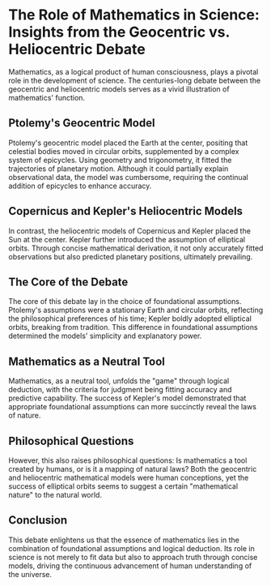 # The Role of Mathematics in Science: Insights from the Geocentric vs. Heliocentric Debate

Mathematics, as a logical product of human consciousness, plays a pivotal role in the development of science. The centuries-long debate between the geocentric and heliocentric models serves as a vivid illustration of mathematics' function.

## Ptolemy's Geocentric Model

Ptolemy's geocentric model placed the Earth at the center, positing that celestial bodies moved in circular orbits, supplemented by a complex system of epicycles. Using geometry and trigonometry, it fitted the trajectories of planetary motion. Although it could partially explain observational data, the model was cumbersome, requiring the continual addition of epicycles to enhance accuracy.

## Copernicus and Kepler's Heliocentric Models

In contrast, the heliocentric models of Copernicus and Kepler placed the Sun at the center. Kepler further introduced the assumption of elliptical orbits. Through concise mathematical derivation, it not only accurately fitted observations but also predicted planetary positions, ultimately prevailing.

## The Core of the Debate

The core of this debate lay in the choice of foundational assumptions. Ptolemy's assumptions were a stationary Earth and circular orbits, reflecting the philosophical preferences of his time; Kepler boldly adopted elliptical orbits, breaking from tradition. This difference in foundational assumptions determined the models' simplicity and explanatory power.

## Mathematics as a Neutral Tool

Mathematics, as a neutral tool, unfolds the "game" through logical deduction, with the criteria for judgment being fitting accuracy and predictive capability. The success of Kepler's model demonstrated that appropriate foundational assumptions can more succinctly reveal the laws of nature.

## Philosophical Questions

However, this also raises philosophical questions: Is mathematics a tool created by humans, or is it a mapping of natural laws? Both the geocentric and heliocentric mathematical models were human conceptions, yet the success of elliptical orbits seems to suggest a certain "mathematical nature" to the natural world.

## Conclusion

This debate enlightens us that the essence of mathematics lies in the combination of foundational assumptions and logical deduction. Its role in science is not merely to fit data but also to approach truth through concise models, driving the continuous advancement of human understanding of the universe.
